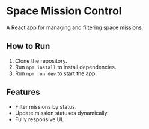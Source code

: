 # Space Mission Control

A React app for managing and filtering space missions.

## How to Run
1. Clone the repository.
2. Run `npm install` to install dependencies.
3. Run `npm run dev` to start the app.

## Features
- Filter missions by status.
- Update mission statuses dynamically.
- Fully responsive UI.

